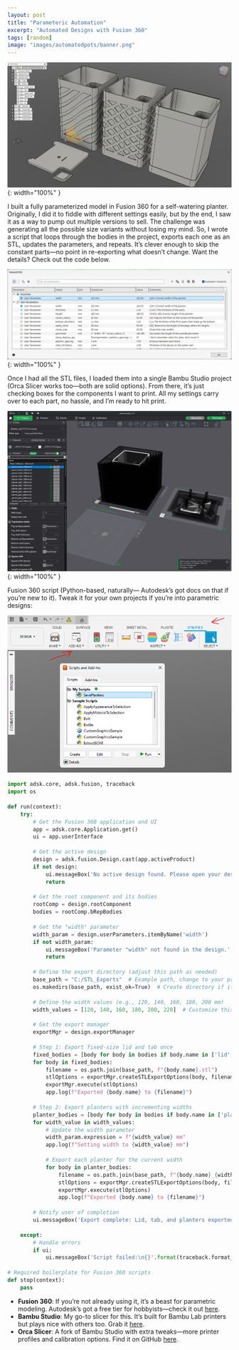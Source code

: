 ```yaml
---
layout: post
title: "Parameteric Automation"
excerpt: "Automated Designs with Fusion 360"
tags: [random]
image: "images/automatedpots/banner.png"
---
```

![the bodies](/images/automatedpots/fusion_360_bodies.png){: width="100%" }

I built a fully parameterized model in Fusion 360 for a self-watering planter. Originally, I did it to fiddle with different settings easily, but by the end, I saw it as a way to pump out multiple versions to sell. The challenge was generating all the possible size variants without losing my mind. So, I wrote a script that loops through the bodies in the project, exports each one as an STL, updates the parameters, and repeats. It’s clever enough to skip the constant parts—no point in re-exporting what doesn’t change. Want the details? Check out the code below.

![the parameters](/images/automatedpots/fusion_360_parameters.png){: width="100%" }

Once I had all the STL files, I loaded them into a single Bambu Studio project (Orca Slicer works too—both are solid options). From there, it’s just checking boxes for the components I want to print. All my settings carry over to each part, no hassle, and I’m ready to hit print.

![bambu studio](/images/automatedpots/bambu_planter_project.png){: width="100%" }

Fusion 360 script (Python-based, naturally— Autodesk’s got docs on that if you’re new to it). Tweak it for your own projects if you’re into parametric designs:

![save script here](/images/automatedpots/fusion_360_script.png)

```python
import adsk.core, adsk.fusion, traceback
import os

def run(context):
    try:
        # Get the Fusion 360 application and UI
        app = adsk.core.Application.get()
        ui = app.userInterface
        
        # Get the active design
        design = adsk.fusion.Design.cast(app.activeProduct)
        if not design:
            ui.messageBox('No active design found. Please open your design.', 'Error')
            return
        
        # Get the root component and its bodies
        rootComp = design.rootComponent
        bodies = rootComp.bRepBodies
        
        # Get the "width" parameter
        width_param = design.userParameters.itemByName('width')
        if not width_param:
            ui.messageBox('Parameter "width" not found in the design.', 'Error')
            return
        
        # Define the export directory (adjust this path as needed)
        base_path = "C:/STL_Exports"  # Example path, change to your preferred location
        os.makedirs(base_path, exist_ok=True)  # Create directory if it doesn’t exist
        
        # Define the width values (e.g., 120, 140, 160, 180, 200 mm)
        width_values = [120, 140, 160, 180, 200, 220]  # Customize this list as needed
        
        # Get the export manager
        exportMgr = design.exportManager
        
        # Step 1: Export fixed-size lid and tab once
        fixed_bodies = [body for body in bodies if body.name in ['lid', 'tab']]
        for body in fixed_bodies:
            filename = os.path.join(base_path, f"{body.name}.stl")
            stlOptions = exportMgr.createSTLExportOptions(body, filename)
            exportMgr.execute(stlOptions)
            app.log(f"Exported {body.name} to {filename}")
        
        # Step 2: Export planters with incrementing widths
        planter_bodies = [body for body in bodies if body.name in ['planter_spiral', 'planter_chain', 'planter_plain', 'tray']]
        for width_value in width_values:
            # Update the width parameter
            width_param.expression = f"{width_value} mm"
            app.log(f"Setting width to {width_value} mm")
            
            # Export each planter for the current width
            for body in planter_bodies:
                filename = os.path.join(base_path, f"{body.name}_{width_value}mm.stl")
                stlOptions = exportMgr.createSTLExportOptions(body, filename)
                exportMgr.execute(stlOptions)
                app.log(f"Exported {body.name} to {filename}")
        
        # Notify user of completion
        ui.messageBox('Export complete: Lid, tab, and planters exported as STL files.', 'Success')
    
    except:
        # Handle errors
        if ui:
            ui.messageBox('Script failed:\n{}'.format(traceback.format_exc()), 'Error')

# Required boilerplate for Fusion 360 scripts
def stop(context):
    pass
```

- **Fusion 360**: If you’re not already using it, it’s a beast for parametric modeling. Autodesk’s got a free tier for hobbyists—check it out [here](https://www.autodesk.com/products/fusion-360/overview).
- **Bambu Studio**: My go-to slicer for this. It’s built for Bambu Lab printers but plays nice with others too. Grab it [here](https://bambulab.com/en/download/studio).
- **Orca Slicer**: A fork of Bambu Studio with extra tweaks—more printer profiles and calibration options. Find it on GitHub [here](https://github.com/SoftFever/OrcaSlicer).
